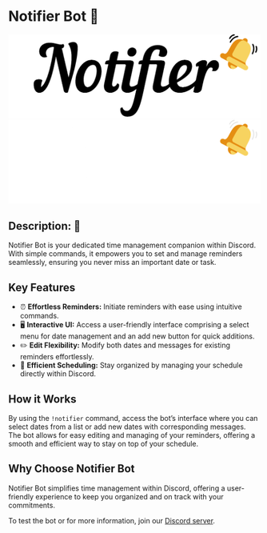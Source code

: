 # Notifier Bot 🤖
![Logo-Light](/img/logo-light.png#gh-light-mode-only)
![Logo-Dark](/img/logo-dark.png#gh-dark-mode-only)

## **Description: 📝**

Notifier Bot is your dedicated time management companion within Discord. With simple commands, it empowers you to set and manage reminders seamlessly, ensuring you never miss an important date or task. 

## Key Features
- ⏰ **Effortless Reminders:** Initiate reminders with ease using intuitive commands.
- 🖥️ **Interactive UI:** Access a user-friendly interface comprising a select menu for date management and an add new button for quick additions.
- ✏️ **Edit Flexibility:** Modify both dates and messages for existing reminders effortlessly.
- 📅 **Efficient Scheduling:** Stay organized by managing your schedule directly within Discord.

## How it Works
By using the `!notifier` command, access the bot’s interface where you can select dates from a list or add new dates with corresponding messages. The bot allows for easy editing and managing of your reminders, offering a smooth and efficient way to stay on top of your schedule.

## Why Choose Notifier Bot
Notifier Bot simplifies time management within Discord, offering a user-friendly experience to keep you organized and on track with your commitments.

To test the bot or for more information, join our [Discord server](https://discord.gg/7vFmq8vv).
